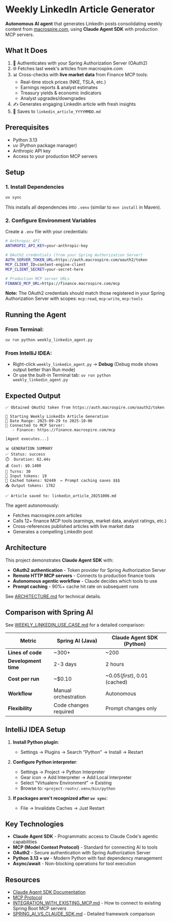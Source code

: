 # Weekly LinkedIn Article Generator

**Autonomous AI agent** that generates LinkedIn posts consolidating weekly content from [macrospire.com](https://macrospire.com), using **Claude Agent SDK** with production MCP servers.

## What It Does

1. 🔐 Authenticates with your Spring Authorization Server (OAuth2)
2. 🌐 Fetches last week's articles from macrospire.com
3. 📊 Cross-checks with **live market data** from Finance MCP tools:
   - Real-time stock prices (NKE, TSLA, etc.)
   - Earnings reports & analyst estimates
   - Treasury yields & economic indicators
   - Analyst upgrades/downgrades
4. ✍️ Generates engaging LinkedIn article with fresh insights
5. 💾 Saves to `linkedin_article_YYYYMMDD.md`

## Prerequisites

- Python 3.13
- uv (Python package manager)
- Anthropic API key
- Access to your production MCP servers

## Setup

### 1. Install Dependencies

```bash
uv sync
```

This installs all dependencies into `.venv` (similar to `mvn install` in Maven).

### 2. Configure Environment Variables

Create a `.env` file with your credentials:

```bash
# Anthropic API
ANTHROPIC_API_KEY=your-anthropic-key

# OAuth2 credentials (from your Spring Authorization Server)
AUTH_SERVER_TOKEN_URL=https://auth.macrospire.com/oauth2/token
MCP_CLIENT_ID=content-engine-client
MCP_CLIENT_SECRET=your-secret-here

# Production MCP server URLs
FINANCE_MCP_URL=https://finance.macrospire.com/mcp
```

**Note:** The OAuth2 credentials should match those registered in your Spring Authorization Server with scopes: `mcp:read`, `mcp:write`, `mcp:tools`

## Running the Agent

### From Terminal:
```bash
uv run python weekly_linkedin_agent.py
```

### From IntelliJ IDEA:
- Right-click `weekly_linkedin_agent.py` → **Debug** (Debug mode shows output better than Run mode)
- Or use the built-in Terminal tab: `uv run python weekly_linkedin_agent.py`

## Expected Output

```
✅ Obtained OAuth2 token from https://auth.macrospire.com/oauth2/token

🤖 Starting Weekly LinkedIn Article Generation
📅 Date Range: 2025-09-29 to 2025-10-06
🔧 Connected to MCP Server:
   - Finance: https://finance.macrospire.com/mcp

[Agent executes...]

📊 GENERATION SUMMARY
✅ Status: success
⏱️  Duration: 82.44s
💰 Cost: $0.1400
🔄 Turns: 30
📝 Input tokens: 19
💾 Cached tokens: 92449  ← Prompt caching saves $$$
📤 Output tokens: 1782

✅ Article saved to: linkedin_article_20251006.md
```

The agent autonomously:
- Fetches macrospire.com articles
- Calls 12+ finance MCP tools (earnings, market data, analyst ratings, etc.)
- Cross-references published articles with live market data
- Generates a compelling LinkedIn post

## Architecture

This project demonstrates **Claude Agent SDK** with:

- **OAuth2 authentication** - Token provider for Spring Authorization Server
- **Remote HTTP MCP servers** - Connects to production finance tools
- **Autonomous agentic workflow** - Claude decides which tools to use
- **Prompt caching** - 90%+ cache hit rate on subsequent runs

See [ARCHITECTURE.md](ARCHITECTURE.md) for technical details.

## Comparison with Spring AI

See [WEEKLY_LINKEDIN_USE_CASE.md](WEEKLY_LINKEDIN_USE_CASE.md) for a detailed comparison:

| Metric | Spring AI (Java) | Claude Agent SDK (Python) |
|--------|------------------|---------------------------|
| **Lines of code** | ~300+ | ~200 |
| **Development time** | 2-3 days | 2 hours |
| **Cost per run** | ~$0.10 | ~$0.05 (first), ~$0.01 (cached) |
| **Workflow** | Manual orchestration | Autonomous |
| **Flexibility** | Code changes required | Prompt changes only |

## IntelliJ IDEA Setup

1. **Install Python plugin**:
   - Settings → Plugins → Search "Python" → Install → Restart

2. **Configure Python interpreter**:
   - Settings → Project → Python Interpreter
   - Gear icon → Add Interpreter → Add Local Interpreter
   - Select "Virtualenv Environment" → Existing
   - Browse to: `<project-root>/.venv/bin/python`

3. **If packages aren't recognized after `uv sync`**:
   - File → Invalidate Caches → Just Restart

## Key Technologies

- **Claude Agent SDK** - Programmatic access to Claude Code's agentic capabilities
- **MCP (Model Context Protocol)** - Standard for connecting AI to tools
- **OAuth2** - Secure authentication with Spring Authorization Server
- **Python 3.13 + uv** - Modern Python with fast dependency management
- **Async/await** - Non-blocking operations for tool execution

## Resources

- [Claude Agent SDK Documentation](https://docs.claude.com/en/api/agent-sdk/python)
- [MCP Protocol](https://modelcontextprotocol.io/)
- [INTEGRATION_WITH_EXISTING_MCP.md](INTEGRATION_WITH_EXISTING_MCP.md) - How to connect to existing Spring Boot MCP servers
- [SPRING_AI_VS_CLAUDE_SDK.md](SPRING_AI_VS_CLAUDE_SDK.md) - Detailed framework comparison